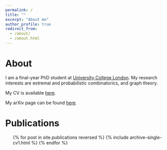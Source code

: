 ```yaml
---
permalink: /
title: ""
excerpt: "About me"
author_profile: true
redirect_from: 
  - /about/
  - /about.html
---
```


About
======
I am a final-year PhD student at [University College London](https://www.ucl.ac.uk/).
My research interests are extremal and probabilistic combinatorics, and graph theory.

My CV is available [here](https://kyriakosk.github.io/files/cv/Kyriakos_Katsamaktsis_CV.pdf).

<style>
ul {
list-style-type: circle;
}
img {
  border: 5px solid #FFFFFF;
}
</style>

[//]: # (* [Publications]&#40;https://kyriakosk.github.io/publications/&#41;)

[//]: # (* [CV]&#40;https://kyriakosk.github.io/cv/&#41; )

[//]: # (* [Talks]&#40;https://kyriakosk.github.io/talks/&#41;)

My arXiv page can be found [here](https://arxiv.org/search/math?query=Katsamaktsis%2C+Kyriakos&searchtype=author&abstracts=show&order=-announced_date_first&size=50).

Publications
======
  <ul>{% for post in site.publications reversed %}
    {% include archive-single-cv1.html %}
  {% endfor %}</ul>
